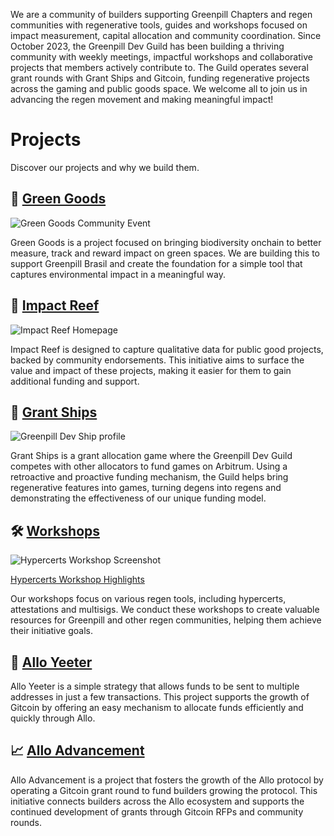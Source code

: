 We are a community of builders supporting Greenpill Chapters and regen communities with regenerative tools, guides and workshops focused on impact measurement, capital allocation and community coordination. Since October 2023, the Greenpill Dev Guild has been building a thriving community with weekly meetings, impactful workshops and collaborative projects that members actively contribute to. The Guild operates several grant rounds with Grant Ships and Gitcoin, funding regenerative projects across the gaming and public goods space. We welcome all to join us in advancing the regen movement and making meaningful impact!


# Projects

Discover our projects and why we build them.

## 🌿 [Green Goods](https://greengoods.app)

![Green Goods Community Event](https://cdn.charmverse.io/user-content/5e36d65b-e9d7-4667-b1c7-f551832414e3/b1425acd-d074-4d30-b95e-9d4cbb736fde/05d9e212-5613-43c7-84fb-8693a0c2f5de.png)

Green Goods is a project focused on bringing biodiversity onchain to better measure, track and reward impact on green spaces. We are building this to support Greenpill Brasil and create the foundation for a simple tool that captures environmental impact in a meaningful way.


## 🪸 [Impact Reef](https://impactreef.app)

![Impact Reef Homepage](https://cdn.charmverse.io/user-content/5e36d65b-e9d7-4667-b1c7-f551832414e3/532e5f5d-e130-4200-b7e3-6ad6c7bd591b/social-image.png)

Impact Reef is designed to capture qualitative data for public good projects, backed by community endorsements. This initiative aims to surface the value and impact of these projects, making it easier for them to gain additional funding and support.


## 🚢 [Grant Ships](https://app.grantships.fun/ship/0x95582289B2cDc12925663bD9121307Dca6F21Cc3)

![Greenpill Dev Ship profile](https://cdn.charmverse.io/user-content/5e36d65b-e9d7-4667-b1c7-f551832414e3/0c42a39d-e7db-4511-85ee-ab14c29f40c9/Screenshot-2024-10-14-at-3.31.57-AM.png) 

Grant Ships is a grant allocation game where the Greenpill Dev Guild competes with other allocators to fund games on Arbitrum. Using a retroactive and proactive funding mechanism, the Guild helps bring regenerative features into games, turning degens into regens and demonstrating the effectiveness of our unique funding model.


## 🛠️ [Workshops](https://app.charmverse.io/greenpill-dev-guild/workshops-5495125818712396)

![Hypercerts Workshop Screenshot](https://cdn.charmverse.io/user-content/5e36d65b-e9d7-4667-b1c7-f551832414e3/fe196273-6a59-4538-95e9-335832978d58/Screenshot-2024-10-15-at-1.23.53-PM.png)

[Hypercerts Workshop Highlights](https://youtu.be/5zf9ynSXppE)

Our workshops focus on various regen tools, including hypercerts, attestations and multisigs. We conduct these workshops to create valuable resources for Greenpill and other regen communities, helping them achieve their initiative goals.


## 🏹 [Allo Yeeter](https://github.com/greenpill-dev-guild/allo-yeeter)

Allo Yeeter is a simple strategy that allows funds to be sent to multiple addresses in just a few transactions. This project supports the growth of Gitcoin by offering an easy mechanism to allocate funds efficiently and quickly through Allo.


## 📈 [Allo Advancement](https://app.charmverse.io/greenpill-dev-guild/gg22-allo-builders-advancement-014822420619412524)

Allo Advancement is a project that fosters the growth of the Allo protocol by operating a Gitcoin grant round to fund builders growing the protocol. This initiative connects builders across the Allo ecosystem and supports the continued development of grants through Gitcoin RFPs and community rounds.
<!--

**Here are some ideas to get you started:**

🙋‍♀️ A short introduction - what is your organization all about?
🌈 Contribution guidelines - how can the community get involved?
👩‍💻 Useful resources - where can the community find your docs? Is there anything else the community should know?
🍿 Fun facts - what does your team eat for breakfast?
🧙 Remember, you can do mighty things with the power of [Markdown](https://docs.github.com/github/writing-on-github/getting-started-with-writing-and-formatting-on-github/basic-writing-and-formatting-syntax)
-->
